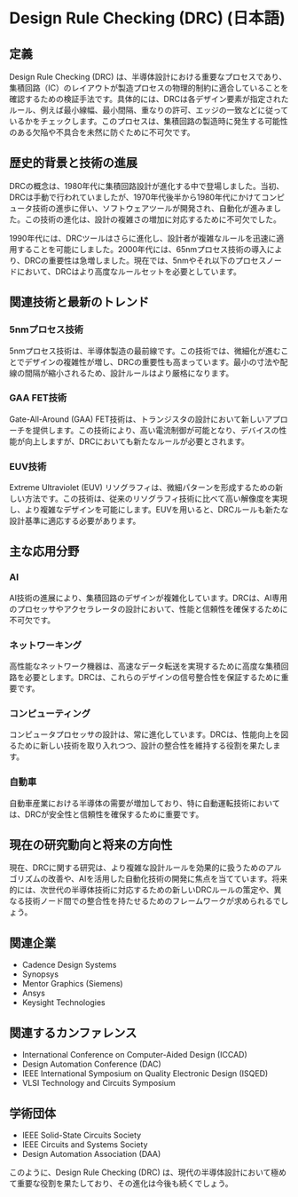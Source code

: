 # Design Rule Checking (DRC) (日本語)

## 定義
Design Rule Checking (DRC) は、半導体設計における重要なプロセスであり、集積回路（IC）のレイアウトが製造プロセスの物理的制約に適合していることを確認するための検証手法です。具体的には、DRCは各デザイン要素が指定されたルール、例えば最小線幅、最小間隔、重なりの許可、エッジの一致などに従っているかをチェックします。このプロセスは、集積回路の製造時に発生する可能性のある欠陥や不具合を未然に防ぐために不可欠です。

## 歴史的背景と技術の進展
DRCの概念は、1980年代に集積回路設計が進化する中で登場しました。当初、DRCは手動で行われていましたが、1970年代後半から1980年代にかけてコンピュータ技術の進歩に伴い、ソフトウェアツールが開発され、自動化が進みました。この技術の進化は、設計の複雑さの増加に対応するために不可欠でした。

1990年代には、DRCツールはさらに進化し、設計者が複雑なルールを迅速に適用することを可能にしました。2000年代には、65nmプロセス技術の導入により、DRCの重要性は急増しました。現在では、5nmやそれ以下のプロセスノードにおいて、DRCはより高度なルールセットを必要としています。

## 関連技術と最新のトレンド

### 5nmプロセス技術
5nmプロセス技術は、半導体製造の最前線です。この技術では、微細化が進むことでデザインの複雑性が増し、DRCの重要性も高まっています。最小の寸法や配線の間隔が縮小されるため、設計ルールはより厳格になります。

### GAA FET技術
Gate-All-Around (GAA) FET技術は、トランジスタの設計において新しいアプローチを提供します。この技術により、高い電流制御が可能となり、デバイスの性能が向上しますが、DRCにおいても新たなルールが必要とされます。

### EUV技術
Extreme Ultraviolet (EUV) リソグラフィは、微細パターンを形成するための新しい方法です。この技術は、従来のリソグラフィ技術に比べて高い解像度を実現し、より複雑なデザインを可能にします。EUVを用いると、DRCルールも新たな設計基準に適応する必要があります。

## 主な応用分野

### AI
AI技術の進展により、集積回路のデザインが複雑化しています。DRCは、AI専用のプロセッサやアクセラレータの設計において、性能と信頼性を確保するために不可欠です。

### ネットワーキング
高性能なネットワーク機器は、高速なデータ転送を実現するために高度な集積回路を必要とします。DRCは、これらのデザインの信号整合性を保証するために重要です。

### コンピューティング
コンピュータプロセッサの設計は、常に進化しています。DRCは、性能向上を図るために新しい技術を取り入れつつ、設計の整合性を維持する役割を果たします。

### 自動車
自動車産業における半導体の需要が増加しており、特に自動運転技術においては、DRCが安全性と信頼性を確保するために重要です。

## 現在の研究動向と将来の方向性
現在、DRCに関する研究は、より複雑な設計ルールを効果的に扱うためのアルゴリズムの改善や、AIを活用した自動化技術の開発に焦点を当てています。将来的には、次世代の半導体技術に対応するための新しいDRCルールの策定や、異なる技術ノード間での整合性を持たせるためのフレームワークが求められるでしょう。

## 関連企業
- Cadence Design Systems
- Synopsys
- Mentor Graphics (Siemens)
- Ansys
- Keysight Technologies

## 関連するカンファレンス
- International Conference on Computer-Aided Design (ICCAD)
- Design Automation Conference (DAC)
- IEEE International Symposium on Quality Electronic Design (ISQED)
- VLSI Technology and Circuits Symposium

## 学術団体
- IEEE Solid-State Circuits Society
- IEEE Circuits and Systems Society
- Design Automation Association (DAA)

このように、Design Rule Checking (DRC) は、現代の半導体設計において極めて重要な役割を果たしており、その進化は今後も続くでしょう。